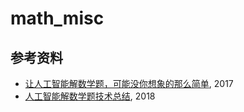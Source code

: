 # math_misc

## 参考资料
* [让人工智能解数学题，可能没你想象的那么简单](https://www.msra.cn/zh-cn/news/features/computer-problem-solving-system-20170228), 2017
* [人工智能解数学题技术总结](https://www.mathgeeker.com/2018/04/28/auto-mathsolver-0/), 2018

